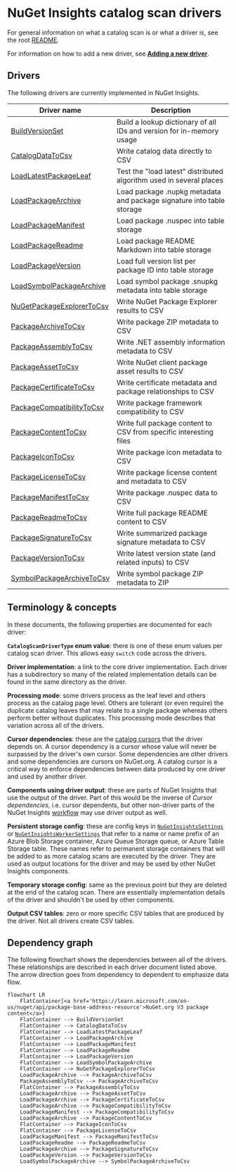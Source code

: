 # NuGet Insights catalog scan drivers

For general information on what a catalog scan is or what a driver is, see the root [README](../../README.md#architecture).

For information on how to add a new driver, see [**Adding a new driver**](../new-driver.md).

## Drivers

The following drivers are currently implemented in NuGet Insights.

| Driver name                                               | Description                                                           |
| --------------------------------------------------------- | --------------------------------------------------------------------- |
| [BuildVersionSet](BuildVersionSet.md)                     | Build a lookup dictionary of all IDs and version for in-memory usage  |
| [CatalogDataToCsv](CatalogDataToCsv.md)                   | Write catalog data directly to CSV                                    |
| [LoadLatestPackageLeaf](LoadLatestPackageLeaf.md)         | Test the "load latest" distributed algorithm used in several places   |
| [LoadPackageArchive](LoadPackageArchive.md)               | Load package .nupkg metadata and package signature into table storage |
| [LoadPackageManifest](LoadPackageManifest.md)             | Load package .nuspec into table storage                               |
| [LoadPackageReadme](LoadPackageReadme.md)                 | Load package README Markdown into table storage                       |
| [LoadPackageVersion](LoadPackageVersion.md)               | Load full version list per package ID into table storage              |
| [LoadSymbolPackageArchive](LoadSymbolPackageArchive.md)   | Load symbol package .snupkg metadata into table storage               |
| [NuGetPackageExplorerToCsv](NuGetPackageExplorerToCsv.md) | Write NuGet Package Explorer results to CSV                           |
| [PackageArchiveToCsv](PackageArchiveToCsv.md)             | Write package ZIP metadata to CSV                                     |
| [PackageAssemblyToCsv](PackageAssemblyToCsv.md)           | Write .NET assembly information metadata to CSV                       |
| [PackageAssetToCsv](PackageAssetToCsv.md)                 | Write NuGet client package asset results to CSV                       |
| [PackageCertificateToCsv](PackageCertificateToCsv.md)     | Write certificate metadata and package relationships to CSV           |
| [PackageCompatibilityToCsv](PackageCompatibilityToCsv.md) | Write package framework compatibility to CSV                          |
| [PackageContentToCsv](PackageContentToCsv.md)             | Write full package content to CSV from specific interesting files     |
| [PackageIconToCsv](PackageIconToCsv.md)                   | Write package icon metadata to CSV                                    |
| [PackageLicenseToCsv](PackageLicenseToCsv.md)             | Write package license content and metadata to CSV                     |
| [PackageManifestToCsv](PackageManifestToCsv.md)           | Write package .nuspec data to CSV                                     |
| [PackageReadmeToCsv](PackageReadmeToCsv.md)               | Write full package README content to CSV                              |
| [PackageSignatureToCsv](PackageSignatureToCsv.md)         | Write summarized package signature metadata to CSV                    |
| [PackageVersionToCsv](PackageVersionToCsv.md)             | Write latest version state (and related inputs) to CSV                |
| [SymbolPackageArchiveToCsv](SymbolPackageArchiveToCsv.md) | Write symbol package ZIP metadata to ZIP                              |

## Terminology & concepts

In these documents, the following properties are documented for each driver:

**`CatalogScanDriverType` enum value**: there is one of these enum values per catalog scan driver. This allows easy `switch` code across the drivers. 

**Driver implementation**: a link to the core driver implementation. Each driver has a subdirectory so many of the related implementation details can be found in the same directory as the driver.

**Processing mode**: some drivers process as the leaf level and others process as the catalog page level. Others are tolerant (or even require) the duplicate catalog leaves that may relate to a single package whereas others perform better without duplicates. This processing mode describes that variation across all of the drivers.

**Cursor dependencies**: these are the [catalog cursors](https://learn.microsoft.com/en-us/nuget/api/catalog-resource#cursor) that the driver depends on. A cursor dependency is a cursor whose value will never be surpassed by the driver's own cursor. Some dependencies are other drivers and some dependencies are cursors on NuGet.org. A catalog cursor is a critical way to enforce dependencies between data produced by one driver and used by another driver.

**Components using driver output**: these are parts of NuGet Insights that use the output of the driver. Part of this would be the inverse of *Cursor dependencies*, i.e. cursor dependents, but other non-driver parts of the NuGet Insights [workflow](../../README.md#workflow) may use driver output as well.

**Persistent storage config**: these are config keys in [`NuGetInsightsSettings`](../../src/Logic/NuGetInsightsSettings.cs) or [`NuGetInsightsWorkerSettings`](../../src/Worker.Logic/NuGetInsightsWorkerSettings.cs) that refer to a name or name prefix of an Azure Blob Storage container, Azure Queue Storage queue, or Azure Table Storage table. These names refer to permanent storage containers that will be added to as more catalog scans are executed by the driver. They are used as output locations for the driver and may be used by other NuGet Insights components.

**Temporary storage config**: same as the previous point but they are deleted at the end of the catalog scan. There are essentially implementation details of the driver and shouldn't be used by other components.

**Output CSV tables**: zero or more specific CSV tables that are produced by the driver. Not all drivers create CSV tables.

## Dependency graph

The following flowchart shows the dependencies between all of the drivers. These relationships are described in each driver document listed above. The arrow direction goes from dependency to dependent to emphasize data flow.

```mermaid
flowchart LR
    FlatContainer[<a href='https://learn.microsoft.com/en-us/nuget/api/package-base-address-resource'>NuGet.org V3 package content</a>]
    FlatContainer --> BuildVersionSet
    FlatContainer --> CatalogDataToCsv
    FlatContainer --> LoadLatestPackageLeaf
    FlatContainer --> LoadPackageArchive
    FlatContainer --> LoadPackageManifest
    FlatContainer --> LoadPackageReadme
    FlatContainer --> LoadPackageVersion
    FlatContainer --> LoadSymbolPackageArchive
    FlatContainer --> NuGetPackageExplorerToCsv
    LoadPackageArchive --> PackageArchiveToCsv
    PackageAssemblyToCsv --> PackageArchiveToCsv
    FlatContainer --> PackageAssemblyToCsv
    LoadPackageArchive --> PackageAssetToCsv
    LoadPackageArchive --> PackageCertificateToCsv
    LoadPackageArchive --> PackageCompatibilityToCsv
    LoadPackageManifest --> PackageCompatibilityToCsv
    LoadPackageArchive --> PackageContentToCsv
    FlatContainer --> PackageIconToCsv
    FlatContainer --> PackageLicenseToCsv
    LoadPackageManifest --> PackageManifestToCsv
    LoadPackageReadme --> PackageReadmeToCsv
    LoadPackageArchive --> PackageSignatureToCsv
    LoadPackageVersion --> PackageVersionToCsv
    LoadSymbolPackageArchive --> SymbolPackageArchiveToCsv
```

